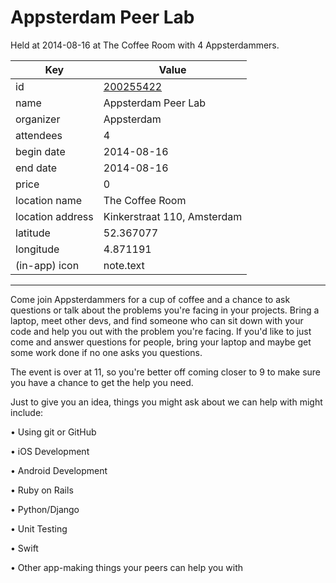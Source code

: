 # Appsterdam Peer Lab
Held at 2014-08-16 at The Coffee Room with 4 Appsterdammers.
        
|Key|Value
|---|---|
|id|[200255422](https://www.meetup.com/appsterdam/events/200255422/)|
|name|Appsterdam Peer Lab|
|organizer|Appsterdam|
|attendees|4|
|begin date|2014-08-16|
|end date|2014-08-16|
|price|0|
|location name|The Coffee Room|
|location address|Kinkerstraat 110, Amsterdam|
|latitude|52.367077|
|longitude|4.871191|
|(in-app) icon|note.text|

---

Come join Appsterdammers for a cup of coffee and a chance to ask questions or talk about the problems you're facing in your projects. Bring a laptop, meet other devs, and find someone who can sit down with your code and help you out with the problem you're facing. If you'd like to just come and answer questions for people, bring your laptop and maybe get some work done if no one asks you questions.

The event is over at 11, so you're better off coming closer to 9 to make sure you have a chance to get the help you need.

Just to give you an idea, things you might ask about we can help with might include:

• Using git or GitHub

• iOS Development

• Android Development

• Ruby on Rails

• Python/Django

• Unit Testing

• Swift

• Other app-making things your peers can help you with


